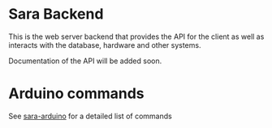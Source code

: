 # Sara Backend

This is the web server backend that provides the API for the client as well as interacts with the database, hardware and other systems.

Documentation of the API will be added soon.

# Arduino commands
See [sara-arduino](https://github.com/Poke1650/sara-arduino/blob/master/README.md) for a detailed list of commands